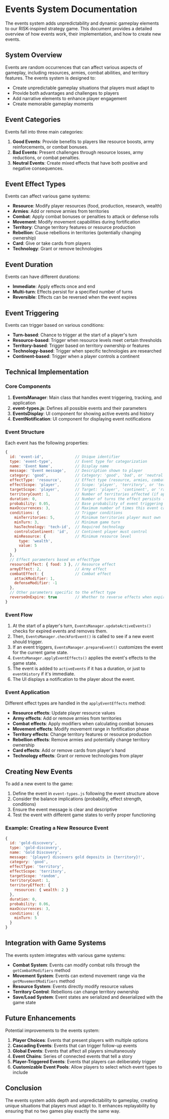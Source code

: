 # Events System Documentation

The events system adds unpredictability and dynamic gameplay elements to our RISK-inspired strategy game. This document provides a detailed overview of how events work, their implementation, and how to create new events.

## System Overview

Events are random occurrences that can affect various aspects of gameplay, including resources, armies, combat abilities, and territory features. The events system is designed to:

- Create unpredictable gameplay situations that players must adapt to
- Provide both advantages and challenges to players
- Add narrative elements to enhance player engagement
- Create memorable gameplay moments

## Event Categories

Events fall into three main categories:

1. **Good Events**: Provide benefits to players like resource boosts, army reinforcements, or combat bonuses.
2. **Bad Events**: Present challenges through resource losses, army reductions, or combat penalties.
3. **Neutral Events**: Create mixed effects that have both positive and negative consequences.

## Event Effect Types

Events can affect various game systems:

- **Resource**: Modify player resources (food, production, research, wealth)
- **Armies**: Add or remove armies from territories
- **Combat**: Apply combat bonuses or penalties to attack or defense rolls
- **Movement**: Modify movement capabilities during fortification
- **Territory**: Change territory features or resource production
- **Rebellion**: Cause rebellions in territories (potentially changing ownership)
- **Card**: Give or take cards from players
- **Technology**: Grant or remove technologies

## Event Duration

Events can have different durations:

- **Immediate**: Apply effects once and end
- **Multi-turn**: Effects persist for a specified number of turns
- **Reversible**: Effects can be reversed when the event expires

## Event Triggering

Events can trigger based on various conditions:

- **Turn-based**: Chance to trigger at the start of a player's turn
- **Resource-based**: Trigger when resource levels meet certain thresholds
- **Territory-based**: Trigger based on territory ownership or features
- **Technology-based**: Trigger when specific technologies are researched
- **Continent-based**: Trigger when a player controls a continent

## Technical Implementation

### Core Components

1. **EventsManager**: Main class that handles event triggering, tracking, and application
2. **event-types.js**: Defines all possible events and their parameters
3. **EventsDisplay**: UI component for showing active events and history
4. **EventNotification**: UI component for displaying event notifications

### Event Structure

Each event has the following properties:

```javascript
{
  id: 'event-id',              // Unique identifier
  type: 'event-type',          // Event type for categorization
  name: 'Event Name',          // Display name
  message: 'Event message',    // Description shown to player
  category: 'good',            // Category: 'good', 'bad', or 'neutral'
  effectType: 'resource',      // Effect type (resource, armies, combat, etc.)
  effectScope: 'player',       // Scope: 'player', 'territory', or 'territories'
  targetScope: 'player',       // Target: 'player', 'continent', or 'random'
  territoryCount: 1,           // Number of territories affected (if applicable)
  duration: 0,                 // Number of turns the effect persists (0 = immediate)
  probability: 0.05,           // Base probability of event triggering (0-1)
  maxOccurrences: 3,           // Maximum number of times this event can occur
  conditions: {                // Trigger conditions
    minTerritories: 5,         // Minimum territories player must own
    minTurn: 3,                // Minimum game turn
    hasTechnology: 'tech-id',  // Required technology
    controlsContinent: 'id',   // Continent player must control
    minResource: {             // Minimum resource level
      type: 'wealth',
      value: 5
    }
  },
  // Effect parameters based on effectType
  resourceEffect: { food: 3 }, // Resource effect
  armyEffect: 2,               // Army effect
  combatEffect: {              // Combat effect
    attackModifier: 1,
    defenseModifier: -1
  },
  // Other parameters specific to the effect type
  reverseOnExpire: true        // Whether to reverse effects when expired
}
```

### Event Flow

1. At the start of a player's turn, `EventsManager.updateActiveEvents()` checks for expired events and removes them.
2. Then, `EventsManager.checkForEvent()` is called to see if a new event should trigger.
3. If an event triggers, `EventsManager.prepareEvent()` customizes the event for the current game state.
4. `EventsManager.applyEventEffects()` applies the event's effects to the game state.
5. The event is added to `activeEvents` if it has a duration, or just to `eventHistory` if it's immediate.
6. The UI displays a notification to the player about the event.

### Event Application

Different effect types are handled in the `applyEventEffects` method:

- **Resource effects**: Update player resource values
- **Army effects**: Add or remove armies from territories
- **Combat effects**: Apply modifiers when calculating combat bonuses
- **Movement effects**: Modify movement range in fortification phase
- **Territory effects**: Change territory features or resource production
- **Rebellion effects**: Remove armies and potentially change territory ownership
- **Card effects**: Add or remove cards from player's hand
- **Technology effects**: Grant or remove technologies from player

## Creating New Events

To add a new event to the game:

1. Define the event in `event-types.js` following the event structure above
2. Consider the balance implications (probability, effect strength, conditions)
3. Ensure the event message is clear and descriptive
4. Test the event with different game states to verify proper functioning

### Example: Creating a New Resource Event

```javascript
{
  id: 'gold-discovery',
  type: 'gold-discovery',
  name: 'Gold Discovery',
  message: '{player} discovers gold deposits in {territory}!',
  category: 'good',
  effectType: 'territory',
  effectScope: 'territory',
  targetScope: 'random',
  territoryCount: 1,
  territoryEffect: {
    resources: { wealth: 2 }
  },
  duration: 0,
  probability: 0.06,
  maxOccurrences: 3,
  conditions: {
    minTurn: 5
  }
}
```

## Integration with Game Systems

The events system integrates with various game systems:

- **Combat System**: Events can modify combat rolls through the `getCombatModifiers` method
- **Movement System**: Events can extend movement range via the `getMovementModifiers` method
- **Resource System**: Events directly modify resource values
- **Territory Control**: Rebellions can change territory ownership
- **Save/Load System**: Event states are serialized and deserialized with the game state

## Future Enhancements

Potential improvements to the events system:

1. **Player Choices**: Events that present players with multiple options
2. **Cascading Events**: Events that can trigger follow-up events
3. **Global Events**: Events that affect all players simultaneously
4. **Event Chains**: Series of connected events that tell a story
5. **Player-Triggered Events**: Events that players can deliberately trigger
6. **Customizable Event Pools**: Allow players to select which event types to include

## Conclusion

The events system adds depth and unpredictability to gameplay, creating unique situations that players must adapt to. It enhances replayability by ensuring that no two games play exactly the same way.
